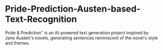 # Pride-Prediction-Austen-based-Text-Recognition
Pride &amp; Prediction" is an AI-powered text generation project inspired by Jane Austen's novels,  generating sentences reminiscent of the novel's style and themes.
